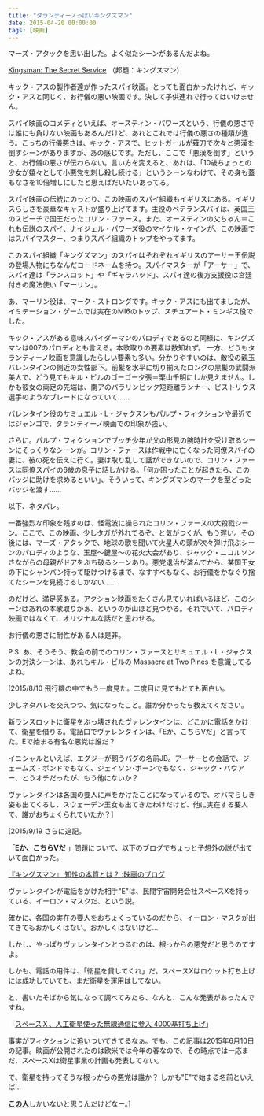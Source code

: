 ```yaml
---
title: "タランティーノっぽいキングズマン"
date: 2015-04-20 00:00:00
tags: [映画]
---
```


マーズ・アタックを思い出した。よく似たシーンがあるんだよね。 

  


[Kingsman: The Secret Service](http://www.kingsmanmovie.com/) （邦題：キングスマン) 

  


キック・アスの製作者達が作ったスパイ映画。とっても面白かったけれど、キック・アスと同じく、お行儀の悪い映画です。決して子供連れで行ってはいけません。 

  


スパイ映画のコメディといえば、オースティン・パワーズという、行儀の悪さでは誰にも負けない映画もあるんだけど、あれとこれでは行儀の悪さの種類が違う。こっちの行儀悪さは、キック・アスで、ヒットガールが薙刀で次々と悪漢を倒すシーンがありますが、あの感じです。ただし、ここで「悪漢を倒す」というと、お行儀の悪さが伝わらない。言い方を変えると、あれは、「10歳ちょっとの少女が嬉々として小悪党を刺し殺し続ける」というシーンなわけで、その身も蓋もなさを10倍増しにしたと思えばだいたいあってる。 

  


スパイ映画の伝統にのっとり、この映画のスパイ組織もイギリスにある。イギリスらしさを豪華なキャストが盛り上げてます。主役のベテランスパイは、英国王のスピーチで国王だったコリン・ファース。また、オースティンの父ちゃん＝これも伝説のスパイ、ナイジェル・パワーズ役のマイケル・ケインが、この映画ではスパイマスター、つまりスパイ組織のトップをやってます。 

  


このスパイ組織「キングズマン」のスパイはそれぞれイギリスのアーサー王伝説の登場人物にちなんだコードネームを持つ。スパイマスターが「アーサー」で、スパイ達は「ランスロット」や「ギャラハッド」、スパイ達の後方支援役は宮廷付きの魔法使い「マーリン」。 

  


あ、マーリン役は、マーク・ストロングです。キック・アスにも出てましたが、イミテーション・ゲームでは実在のMI6のトップ、スチュアート・ミンギス役でした。 

  


キック・アスがある意味スパイダーマンのパロディであるのと同様に、キングズマンは007のパロディとも言える。本歌取りの要素は数知れず。 一方、どうもタランティーノ映画を意識したらしい要素も多い。分かりやすいのは、敵役の親玉バレンタインの側近の女性部下。前髪を水平に切り揃えたロングの黒髪の武闘派美人で、どう見てもキル・ビルのゴーゴー夕張＝栗山千明にしか見えません。しかも彼女の両足の先端は、南アのパラリンピック短距離ランナー、ピストリウス選手のようなブレードになっていて…… 

  


バレンタイン役のサミュエル・L・ジャクスンもパルプ・フィクションや最近ではジャンゴで、タランティーノ映画での印象が強い。 

  


さらに。パルプ・フィクションでブッチ少年が父の形見の腕時計を受け取るシーンにそっくりなシーンが。コリン・ファースは作戦中に亡くなった同僚スパイの妻に、彼の死を伝えに行く。妻は取り乱して話ができないので、コリン・ファースは同僚スパイの6歳の息子に話しかける。「何か困ったことが起きたら、このバッジに助けを求めるといい」、そういって、キングズマンのマークを型どったバッジを渡す…… 

  


以下、ネタバレ。 

  
  
  
  
  
  
  


一番強烈な印象を残すのは、怪電波に操られたコリン・ファースの大殺戮シーン。ここで、この映画、少しタガが外れてるぞ、と気がつくが、もう遅い。その後には、マーズ・アタックで、地球の歌を聞いて火星人の頭が次々弾け飛ぶシーンのパロディのような、玉屋〜鍵屋〜の花火大会があり、ジャック・ニコルソンさながらの母親がドアをぶち破るシーンあり。悪党退治が済んでから、某国王女の下にシャンパン持って駆けつけるまで、なすすべもなく、お行儀をかなぐり捨てたシーンを見続けるしかない…… 

  


のだけど、満足感ある。アクション映画をたくさん見ていればいるほど、このシーンはあれの本歌取りかぁ、というのが山ほど見つかる。それでいて、パロディ映画ではなくて、オリジナルな話だと思わせる。 

  


お行儀の悪さに耐性がある人は是非。 

  


P.S. あ、そうそう、教会の前でのコリン・ファースとサミュエル・L・ジャクスンの対決シーンは、あれもキル・ビルの Massacre at Two Pines を意識してるよね。 

  


[2015/8/10 飛行機の中でもう一度見た。二度目に見てもとても面白い。 

  


少しネタバレを交えつつ、気になったこと。誰か分かったら教えてください。 

  


新ランスロットに衛星をぶっ壊されたヴァレンタインは、どこかに電話をかけて、衛星を借りる。電話口でヴァレンタインは、「Eか、こちらVだ」と言ってた。Eで始まる有名な悪党は誰だ？ 

  


イニシャルといえば、エグジーが飼うパグの名前JB。アーサーとの会話で、ジェームズ・ボンドでもなく、ジェイソン･ボーンでもなく、ジャック・バウアー、とうオチだったが、もう他にないか？ 

  


ヴァレンタインは各国の要人に声をかけたことになっているので、オバマらしき姿も出てくるし、スウェーデン王女も出てきたわけだけど、他に実在する要人で、誰がおちょくられていたか？] 

  


[2015/9/19 さらに追記。 

  


「**Eか、こちらVだ** 」問題について、以下のブログでちょっと予想外の説が出ていて面白かった。 

  


[『キングスマン』 知性の本質とは？ :映画のブログ](http://movieandtv.blog85.fc2.com/blog-entry-555.html)

  


ヴァレンタインが電話をかけた相手"E"は、民間宇宙開発会社スペースXを持っている、イーロン・マスクだ、という説。 

  


確かに、各国の実在の要人をおちょくっているのだから、イーロン・マスクが出てきてもおかしくはない。おかしくはないけど… 

  


しかし、やっぱりヴァレンタインとつるむのは、根っからの悪党だと思うのですよ。 

  


しかも、電話の用件は、「衛星を貸してくれ」だ。スペースXはロケット打ち上げには成功していても、まだ衛星を運用はしてない。 

  


と、書いたそばから気になって調べてみたら、なんと、こんな発表があったんですね。 

  


「[スペースＸ、人工衛星使った無線通信に参入 4000基打ち上げ](http://www.nikkei.com/article/DGXLASGM10H4O_Q5A610C1FF2000/)」 

  


事実がフィクションに追いついてきてるなぁ。でも、この記事は2015年6月10日の記事。映画が公開されたのは欧米では今年の春なので、その時点では一応まだ、スペースXは衛星事業の計画も発表してない。 

  


で、衛星を持ってそうな根っからの悪党は誰か？ しかも"E"で始まる名前といえば… 

  


[**この人**](http://www.imdb.com/character/ch0026630/)しかいないと思うんだけどなー。]
